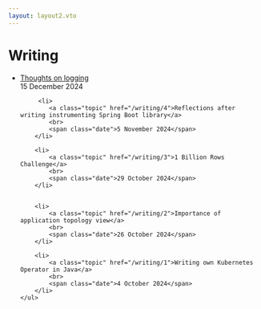 ```yaml
---
layout: layout2.vto
---
```


<div style="height: 100vh">
    <h1>Writing</h1>
    <ul>
         <li>
            <a class="topic" href="/writing/5">Thoughts on logging</a>
            <br>
            <span class="date">15 December 2024</span>
        </li>

         <li>
            <a class="topic" href="/writing/4">Reflections after writing instrumenting Spring Boot library</a>
            <br>
            <span class="date">5 November 2024</span>
        </li>

        <li>
            <a class="topic" href="/writing/3">1 Billion Rows Challenge</a>
            <br>
            <span class="date">29 October 2024</span>
        </li>


        <li>
            <a class="topic" href="/writing/2">Importance of application topology view</a>
            <br>
            <span class="date">26 October 2024</span>
        </li>

        <li>
            <a class="topic" href="/writing/1">Writing own Kubernetes Operator in Java</a>
            <br>
            <span class="date">4 October 2024</span>
        </li>
    </ul>
</div>